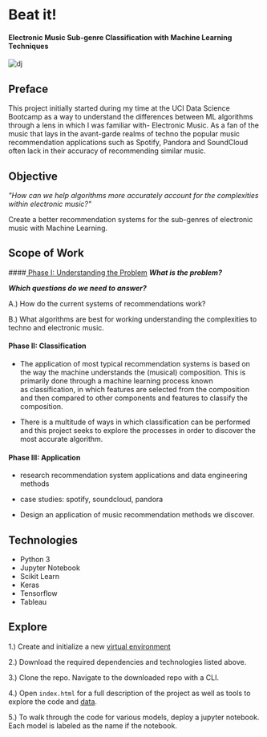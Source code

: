# Beat it! 
#### Electronic Music Sub-genre Classification with Machine Learning Techniques 

![dj](imgs/dj.jpg) 

## Preface 

This project initially started during my time at the UCI Data Science Bootcamp as a way to understand the differences between ML algorithms through a lens in which I was familiar with- Electronic Music. As a fan of the music that lays in the avant-garde realms of techno the popular music recommendation applications such as Spotify, Pandora and SoundCloud often lack in their accuracy of recommending similar music. 


## Objective 
<i>"How can we help algorithms more accurately account for the complexities within electronic music?"</i> 


Create a better recommendation systems for the sub-genres of electronic music with Machine Learning. 

## Scope of Work

####<u> Phase I: Understanding the Problem</u> 
<i><b>What is the problem?</b></i>


<i><b>Which questions do we need to answer?</b></i>

A.) How do the current systems of recommendations work?

B.) What algorithms are best for working understanding the complexities to techno and electronic music. 

#### Phase II: Classification

- The application of most typical recommendation systems is based on the way the machine understands the (musical) composition. This is primarily done through a machine learning process known as classification, in which features are selected from the composition and then compared to other components and features to classify the composition.

-  There is a multitude of ways in which classification can be performed and this project seeks to explore the processes in order to discover the most accurate algorithm.


#### Phase III: Application

- research recommendation system applications and data engineering methods 
 * case studies: spotify, soundcloud, pandora 

- Design an application of music recommendation methods we discover. 

## Technologies 
- Python 3
- Jupyter Notebook 
- Scikit Learn 
- Keras 
- Tensorflow 
- Tableau 
 

## Explore 

1.) Create and initialize a new [virtual environment](https://uoa-eresearch.github.io/eresearch-cookbook/recipe/2014/11/20/conda/) 

2.) Download the required dependencies and technologies listed above. 

3.) Clone the repo. Navigate to the downloaded repo with a CLI. 

4.) Open `index.html` for a full description of the project as well as tools to explore the code and [data](https://public.tableau.com/profile/yamah.karim#!/vizhome/BeatIt/Dashboard1?publish=yes). 

5.) To walk through the code for various models, deploy a jupyter notebook. Each model is labeled as the name if the notebook. 